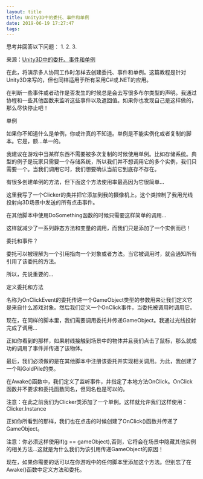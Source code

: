 ```yaml
---
layout: title
title: Unity3D中的委托、事件和单例
date: 2019-06-19 17:27:47
tags:
---
```

思考并回答以下问题：
1.
2.
3.

<!--more-->

来源：[Unity3D中的委托、事件和单例](https://mp.weixin.qq.com/s/upe7XhLNWPuyE7IsoQsTCQ "Unity3D中的委托、事件和单例")

在此，将演示多人协同工作时怎样去创建委托、事件和单例。这篇教程是针对Unity3D来写的，但也同样适用于所有采用C#或.NET的应用。

在判断一些事件或者动作是否发生的时候总是会去写很多布尔类型的声明。我通过协程和一些其他函数来监听这些事件以及返回值。如果你也发现自己是这样做的，那么尽快停止吧！


单例

如果你不知道什么是单例，你或许真的不知道。单例是不能实例化或者复制的脚本。它是，额...单一的。

我建议在游戏中当某样东西不需要被多次复制的时候使用单例。比如存储系统。典型的例子是玩家只需要一个存储系统，所以我们并不想调用它的多个实例，我们只需要一个。当我们调用它时，我们想要确认当前它到底存不存在。

有很多创建单例的方法，但下面这个方法使用率最高因为它很简单...


这里我写了一个Clicker的类并把它添加到我的摄像机上。这个类控制了我用光线投射向3D场景中发送的所有点击事件。


在其他脚本中使用DoSomething函数的时候只需要这样简单的调用...


这样就减少了一系列静态方法和变量的调用，而我们只是添加了一个实例而已！


委托和事件？

委托可以被理解为一个引用指向一个对象或者方法。当它被调用时，就会通知所有引用了该委托的方法。

所以，先说重要的...

定义委托和方法



名称为OnClickEvent的委托传递一个GameObject类型的参数用来让我们定义它是来自什么游戏对象。然后我们定义一个OnClick事件，当委托被调用时调用它。


现在，在同样的脚本里，我们需要调用委托并传递GameObject。我通过光线投射完成了调用...


正如你看到的那样，如果射线接触到场景中的物体并且我们点击了鼠标，那么就成功的调用了事件并传递了该物体。

最后，我们必须做的是在其他脚本中注册该委托并实现相关调用。为此，我创建了一个叫GoldPile的类。


在Awake()函数中，我们定义了监听事件，并指定了本地方法OnClick。OnClick函数并不要求和委托函数同名，但同名也是可以的。

注意：在此之前我们为Clicker类添加了一个单例。这样就允许我们这样使用：Clicker.Instance

正如你所看到的那样，我们也在点击的时候创建了OnClick()函数并传递了GameObject。

注意：你必须这样使用if(g == gameObject),否则，它将会在场景中隐藏其他实例的相关方法...这就是为什么我们为该引用传递GameObject的原因！

现在，如果你需要的话可以在你游戏中的任何脚本里添加这个方法。但别忘了在Awake()函数中定义方法和委托。
